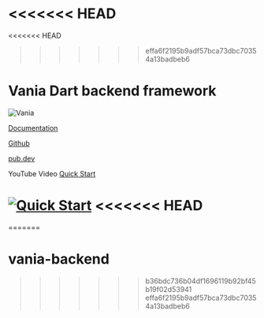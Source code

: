 <<<<<<< HEAD
=======
<<<<<<< HEAD
>>>>>>> effa6f2195b9adf57bca73dbc70354a13badbeb6

# Vania Dart backend framework

![Vania](https://vdart.dev/img/logo.png)

[Documentation](https://vdart.dev)

[Github](https://github.com/vania-dart/framework)

[pub.dev](https://pub.dev/packages/vania)

YouTube Video [Quick Start](https://www.youtube.com/watch?v=k8ol0F4bDKs)

[![Quick Start](http://img.youtube.com/vi/k8ol0F4bDKs/0.jpg)](https://www.youtube.com/watch?v=k8ol0F4bDKs "Quick Start")
<<<<<<< HEAD
=======
=======
# vania-backend
>>>>>>> b36bdc736b04df1696119b92bf45b19f02d53941
>>>>>>> effa6f2195b9adf57bca73dbc70354a13badbeb6
